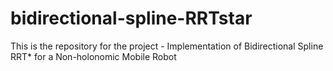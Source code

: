 # bidirectional-spline-RRTstar
This is the repository for the project - Implementation of Bidirectional Spline RRT* for a Non-holonomic Mobile Robot

